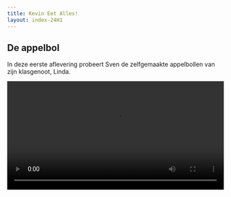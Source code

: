 ```yaml
---
title: Kevin Eet Alles!
layout: index-24H1
---
```


## De appelbol
In deze eerste aflevering probeert Sven de zelfgemaakte appelbollen van zijn klasgenoot, Linda.

<video width="100%" controls><source src="ep1-appelbol.mp4" type="video/mp4"></video>